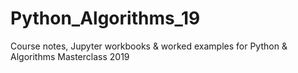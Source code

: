 # Python_Algorithms_19
Course notes, Jupyter workbooks &amp; worked examples for Python &amp; Algorithms Masterclass 2019
